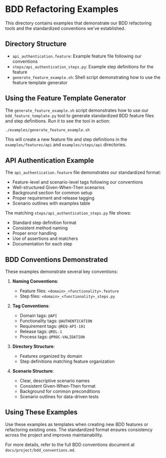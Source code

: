 # BDD Refactoring Examples

This directory contains examples that demonstrate our BDD refactoring tools and the standardized conventions we've established.

## Directory Structure

- `api_authentication.feature`: Example feature file following our conventions
- `steps/api_authentication_steps.py`: Example step definitions for the feature
- `generate_feature_example.sh`: Shell script demonstrating how to use the feature template generator

## Using the Feature Template Generator

The `generate_feature_example.sh` script demonstrates how to use our `bdd_feature_template.py` tool to generate standardized BDD feature files and step definitions. Run it to see the tool in action:

```bash
./examples/generate_feature_example.sh
```

This will create a new feature file and step definitions in the `examples/features/api` and `examples/steps/api` directories.

## API Authentication Example

The `api_authentication.feature` file demonstrates our standardized format:

- Feature-level and scenario-level tags following our conventions
- Well-structured Given-When-Then scenarios
- Background section for common setup
- Proper requirement and release tagging
- Scenario outlines with examples table

The matching `steps/api_authentication_steps.py` file shows:

- Standard step definition format
- Consistent method naming
- Proper error handling
- Use of assertions and matchers
- Documentation for each step

## BDD Conventions Demonstrated

These examples demonstrate several key conventions:

1. **Naming Conventions**:
   - Feature files: `<domain>_<functionality>.feature`
   - Step files: `<domain>_<functionality>_steps.py`

2. **Tag Conventions**:
   - Domain tags: `@API`
   - Functionality tags: `@AUTHENTICATION`
   - Requirement tags: `@REQ-API-101`
   - Release tags: `@REL-1`
   - Process tags: `@PROC-VALIDATION`

3. **Directory Structure**:
   - Features organized by domain
   - Step definitions matching feature organization

4. **Scenario Structure**:
   - Clear, descriptive scenario names
   - Consistent Given-When-Then format
   - Background for common preconditions
   - Scenario outlines for data-driven tests

## Using These Examples

Use these examples as templates when creating new BDD features or refactoring existing ones. The standardized format ensures consistency across the project and improves maintainability.

For more details, refer to the full BDD conventions document at `docs/project/bdd_conventions.md`.
